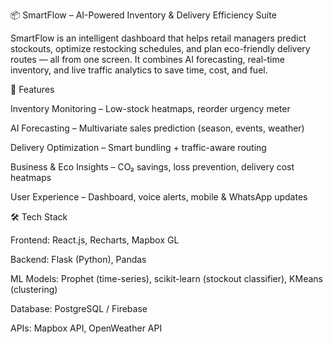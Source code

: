 📦 SmartFlow – AI-Powered Inventory & Delivery Efficiency Suite

SmartFlow is an intelligent dashboard that helps retail managers predict stockouts, optimize restocking schedules, and plan eco-friendly delivery routes — all from one screen. It combines AI forecasting, real-time inventory, and live traffic analytics to save time, cost, and fuel.


🚀 Features

 Inventory Monitoring – Low-stock heatmaps, reorder urgency meter
 
 AI Forecasting – Multivariate sales prediction (season, events, weather)
 
 Delivery Optimization – Smart bundling + traffic-aware routing
 
 Business & Eco Insights – CO₂ savings, loss prevention, delivery cost heatmaps
 
 User Experience – Dashboard, voice alerts, mobile & WhatsApp updates

 

🛠️ Tech Stack

Frontend: React.js, Recharts, Mapbox GL

Backend: Flask (Python), Pandas

ML Models: Prophet (time-series), scikit-learn (stockout classifier), KMeans (clustering)

Database: PostgreSQL / Firebase

APIs: Mapbox API, OpenWeather API
